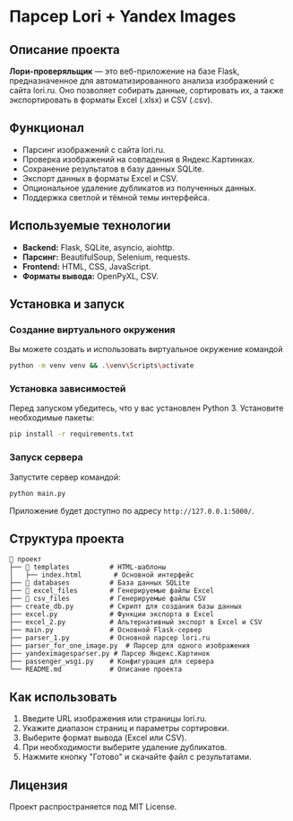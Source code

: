 # Парсер Lori + Yandex Images

## Описание проекта
**Лори-проверяльщик** — это веб-приложение на базе Flask, предназначенное для автоматизированного анализа изображений с сайта lori.ru. Оно позволяет собирать данные, сортировать их, а также экспортировать в форматы Excel (.xlsx) и CSV (.csv).

## Функционал
- Парсинг изображений с сайта lori.ru.
- Проверка изображений на совпадения в Яндекс.Картинках.
- Сохранение результатов в базу данных SQLite.
- Экспорт данных в форматы Excel и CSV.
- Опциональное удаление дубликатов из полученных данных.
- Поддержка светлой и тёмной темы интерфейса.

## Используемые технологии
- **Backend:** Flask, SQLite, asyncio, aiohttp.
- **Парсинг:** BeautifulSoup, Selenium, requests.
- **Frontend:** HTML, CSS, JavaScript.
- **Форматы вывода:** OpenPyXL, CSV.

## Установка и запуск
### Создание виртуального окружения
Вы можете создать и использовать виртуальное окружение командой
```sh
python -m venv venv && .\venv\Scripts\activate
```
### Установка зависимостей
Перед запуском убедитесь, что у вас установлен Python 3. Установите необходимые пакеты:
```sh
pip install -r requirements.txt
```

### Запуск сервера
Запустите сервер командой:
```sh
python main.py
```
Приложение будет доступно по адресу `http://127.0.0.1:5000/`.

## Структура проекта
```
📂 проект
├── 📂 templates          # HTML-шаблоны
│   ├── index.html        # Основной интерфейс
├── 📂 databases          # База данных SQLite
├── 📂 excel_files        # Генерируемые файлы Excel
├── 📂 csv_files          # Генерируемые файлы CSV
├── create_db.py         # Скрипт для создания базы данных
├── excel.py             # Функции экспорта в Excel
├── excel_2.py           # Альтернативный экспорт в Excel и CSV
├── main.py              # Основной Flask-сервер
├── parser_1.py          # Основной парсер lori.ru
├── parser_for_one_image.py  # Парсер для одного изображения
├── yandeximagesparser.py # Парсер Яндекс.Картинок
├── passenger_wsgi.py    # Конфигурация для сервера
└── README.md            # Описание проекта
```

## Как использовать
1. Введите URL изображения или страницы lori.ru.
2. Укажите диапазон страниц и параметры сортировки.
3. Выберите формат вывода (Excel или CSV).
4. При необходимости выберите удаление дубликатов.
5. Нажмите кнопку "Готово" и скачайте файл с результатами.

## Лицензия
Проект распространяется под MIT License.


